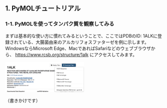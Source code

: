 ## 1. PyMOLチュートリアル
### 1-1. PyMOLを使ってタンパク質を観察してみる
まずは基本的な使い方に慣れてみるということで、ここではPDBのID: 1ALKに登録されている、大腸菌由来のアルカリフォスファターゼを例に示します。WindowsならMicrosoft Edge、MacであればSafariなどのウェブブラウザから、 https://www.rcsb.org/structure/1alk にアクセスしてみます。

<img src="./image/image7.png" width="50%">

（書きかけです）
